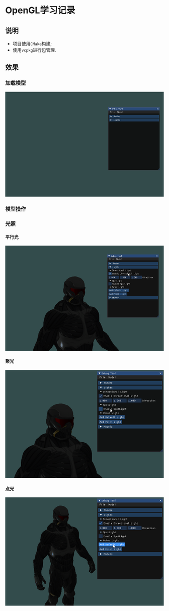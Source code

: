 # OpenGL学习记录
## 说明
- 项目使用`CMake`构建;
- 使用`vcpkg`进行包管理.

## 效果
### 加载模型
![demo.gif](./images/docs/demo_load.gif)

### 模型操作


### 光照
#### 平行光
![demo_dirlight.gif](./images/docs/demo_dirlight.gif)

#### 聚光
![demo_spotlight.gif](./images/docs/demo_spotlight.gif)

#### 点光
![demo_potlight.gif](./images/docs/demo_potlight.gif)
